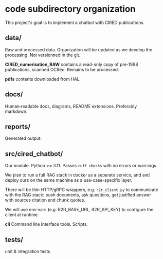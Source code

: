 # code subdirectory organization

This project's goal is to implement a chatbot with CIRED publications.

## data/
Raw and processed data.
Organization will be updated as we develop the processing.
Not versionned in the git.

**CIRED_numerisation_RAW** contains a read-only copy of pre-1998 publications, scanned OCRed. Remains to be processed.

**pdfs** contents downloaded from HAL.

## docs/
Human‑readable docs, diagrams, README extensions.
Preferably markdown.

## reports/
Generated output.

## src/cired_chatbot/
Our module. Python >= 3.11. Passes ```ruff checks``` with no errors or warnings.

We plan to run a full RAG stack in docker as a separate service, and and deploy ours on the same machine as a use-case-specific layer.

There will be thin HTTP/gRPC wrappers, e.g. ```r2r_client.py``` to communicate with the RAG stack: push documents, ask questions, get justified answer with sources citation and chunk quotes.

We will use env‑vars (e.g. R2R_BASE_URL, R2R_API_KEY) to configure the client at runtime.

**cli** Command line interface tools. Scripts.

## tests/
unit & integration tests
